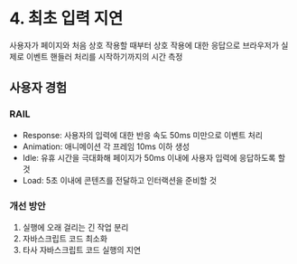 # 4. 최초 입력 지연

사용자가 페이지와 처음 상호 작용할 때부터 상호 작용에 대한 응답으로 브라우저가 실제로 이벤트 핸들러 처리를 시작하기까지의 시간 측정

## 사용자 경험

### RAIL

- Response: 사용자의 입력에 대한 반응 속도 50ms 미만으로 이벤트 처리
- Animation: 애니메이션 각 프레임 10ms 이하 생성
- Idle: 유휴 시간을 극대화해 페이지가 50ms 이내에 사용자 입력에 응답하도록 할 것
- Load: 5초 이내에 콘텐츠를 전달하고 인터랙션을 준비할 것

### 개선 방안

1. 실행에 오래 걸리는 긴 작업 분리
2. 자바스크립트 코드 최소화
3. 타사 자바스크립트 코드 실행의 지연
